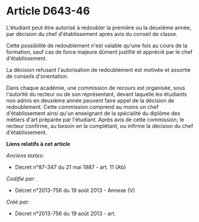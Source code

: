 # Article D643-46

L'étudiant peut être autorisé à redoubler la première ou la deuxième année, par décision du chef d'établissement après avis
du conseil de classe.

Cette possibilité de redoublement n'est valable qu'une fois au cours de la formation, sauf cas de force majeure dûment
justifié et apprécié par le chef d'établissement.

La décision refusant l'autorisation de redoublement est motivée et assortie de conseils d'orientation.

Dans chaque académie, une commission de recours est organisée, sous l'autorité du recteur ou de son représentant, devant
laquelle les étudiants non admis en deuxième année peuvent faire appel de la décision de redoublement. Cette commission
comprend au moins un chef d'établissement ainsi qu'un enseignant de la spécialité du diplôme des métiers d'art préparée par
l'étudiant. Après avis de cette commission, le recteur confirme, au besoin en la complétant, ou infirme la décision du chef
d'établissement.

**Liens relatifs à cet article**

_Anciens textes_:

  - Décret n°87-347 du 21 mai 1987 - art. 11 (Ab)

_Codifié par_:

  - Décret n°2013-756 du 19 août 2013 -  Annexe (V)

_Créé par_:

  - Décret n°2013-756 du 19 août 2013 - art.
